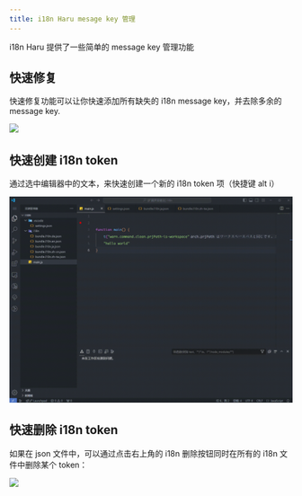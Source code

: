 ```yaml
---
title: i18n Haru mesage key 管理
---
```


i18n Haru 提供了一些简单的 message key 管理功能

## 快速修复

快速修复功能可以让你快速添加所有缺失的 i18n message key，并去除多余的 message key.

![](https://picx.zhimg.com/v2-b27637a4b41fae90e236fd85a6899e39_r.jpg)

## 快速创建 i18n token

通过选中编辑器中的文本，来快速创建一个新的 i18n token 项（快捷键 alt i）

![](./images/i18n.gif)

## 快速删除 i18n token

如果在 json 文件中，可以通过点击右上角的 i18n 删除按钮同时在所有的 i18n 文件中删除某个 token：

![](https://pic4.zhimg.com/v2-3b172ec3cdfbbe2c211fabcfa837dc07_r.jpg)